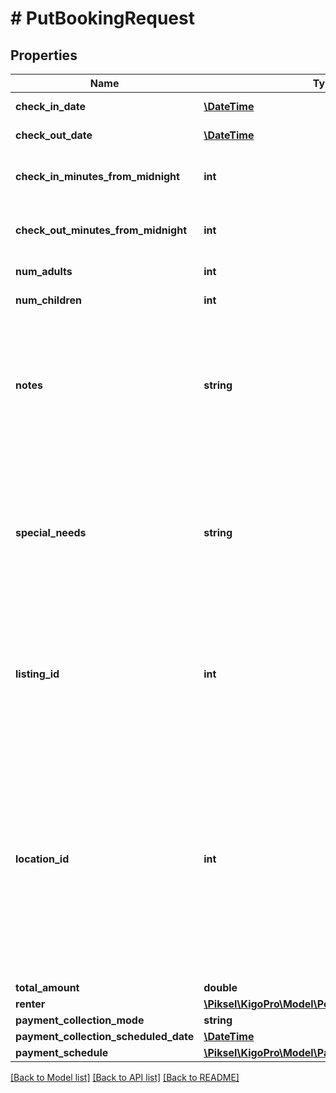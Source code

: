 # # PutBookingRequest

## Properties

Name | Type | Description | Notes
------------ | ------------- | ------------- | -------------
**check_in_date** | [**\DateTime**](\DateTime.md) | Check In Date |
**check_out_date** | [**\DateTime**](\DateTime.md) | Check Out Date |
**check_in_minutes_from_midnight** | **int** | Check In Minutes From Midnight | [optional]
**check_out_minutes_from_midnight** | **int** | Check Out Minutes From Midnight | [optional]
**num_adults** | **int** | Number of adults |
**num_children** | **int** | Number of children | [optional]
**notes** | **string** | Notes  If passed, the system will overwrite the existing value.  If null, the system will keep the existing value. | [optional]
**special_needs** | **string** | Special Needs  If passed, the system will overwrite the existing value.  If null, the system will keep the existing value. | [optional]
**listing_id** | **int** | Listing ID  If passed, the system will be forced to use this.  If null, the system will use the current listing. | [optional]
**location_id** | **int** | Location ID.  If passed, the system will be forced to use this.  If null, the system will find the first available unit, giving preference to the current one but can end up in change of unit. | [optional]
**total_amount** | **double** |  | [optional]
**renter** | [**\Piksel\KigoPro\Model\Person**](Person.md) |  | [optional]
**payment_collection_mode** | **string** |  | [optional]
**payment_collection_scheduled_date** | [**\DateTime**](\DateTime.md) |  | [optional]
**payment_schedule** | [**\Piksel\KigoPro\Model\PaymentScheduleRequest**](PaymentScheduleRequest.md) |  | [optional]

[[Back to Model list]](../../README.md#models) [[Back to API list]](../../README.md#endpoints) [[Back to README]](../../README.md)
